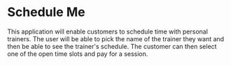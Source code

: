 # Schedule Me

This application will enable customers to schedule time with personal trainers. The user will be able to pick the name of the trainer they want and then be able to see the trainer's schedule. The customer can then select one of the open time slots and pay for a session.

